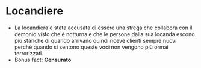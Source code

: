 # Locandiere
- La locandiera è stata accusata di essere una strega che collabora con il demonio visto che è notturna e che le persone dalla sua locanda escono più stanche di quando arrivano quindi riceve clienti sempre nuovi perché quando si sentono queste voci non vengono più ormai terrorizzati.
- Bonus fact: **Censurato**